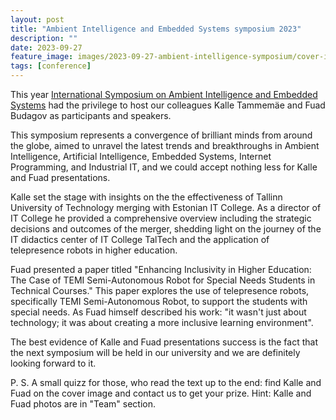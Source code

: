 ```yaml
---
layout: post
title: "Ambient Intelligence and Embedded Systems symposium 2023"
description: ""
date: 2023-09-27
feature_image: images/2023-09-27-ambient-intelligence-symposium/cover-image.jpg
tags: [conference]
---
```


This year [International Symposium on
Ambient Intelligence and Embedded Systems](https://international-symposium.org/amies_2023/) had the privilege to host our colleagues Kalle Tammemäe and Fuad Budagov as participants and speakers. 

<!--more-->

This symposium represents a convergence of brilliant minds from around the globe, aimed to unravel the latest trends and breakthroughs in Ambient Intelligence, Artificial Intelligence, Embedded Systems, Internet Programming, and Industrial IT, and we could accept nothing less for Kalle and Fuad presentations.

Kalle set the stage with insights on the the effectiveness of Tallinn University of Technology merging with Estonian IT College. As a director of IT College he provided a comprehensive overview including the strategic decisions and outcomes of the merger, shedding light on the journey of the IT didactics center of IT College TalTech and the application of telepresence robots in higher education.

Fuad presented a paper titled "Enhancing Inclusivity in Higher Education: The Case of TEMI Semi-Autonomous Robot for Special Needs Students in Technical Courses." This paper explores the use of telepresence robots, specifically TEMI Semi-Autonomous Robot, to support the students with special needs. As Fuad himself described his work: "it wasn't just about technology; it was about creating a more inclusive learning environment".

The best evidence of Kalle and Fuad presentations success is the fact that the next symposium will be held in our university and we are definitely looking forward to it.

P. S. A small quizz for those, who read the text up to the end: find Kalle and Fuad on the cover image and contact us to get your prize.
Hint: Kalle and Fuad photos are in "Team" section.
